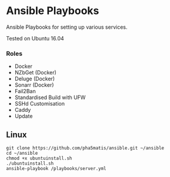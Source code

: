 # Ansible Playbooks

Ansible Playbooks for setting up various services.

Tested on Ubuntu 16.04

### Roles

  - Docker
  - NZbGet (Docker)
  - Deluge (Docker)
  - Sonarr (Docker)
  - Fail2Ban
  - Standardised Build with UFW
  - SSHd Customisation
  - Caddy
  - Update

## Linux

```
git clone https://github.com/pha5matis/ansible.git ~/ansible
cd ~/ansible
chmod +x ubuntuinstall.sh
./ubuntuinstall.sh
ansible-playbook /playbooks/server.yml
```

